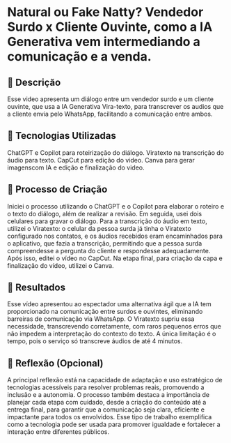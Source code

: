 # Natural ou Fake Natty? Vendedor Surdo x Cliente Ouvinte, como a IA Generativa vem intermediando a comunicação e a venda.

## 📒 Descrição
Esse video apresenta um diálogo entre um vendedor surdo e um cliente ouvinte, que usa a IA Generativa Vira-texto, para transcrever os audios que a cliente envia pelo WhatsApp, facilitando a comunicação entre ambos. 

## 🤖 Tecnologias Utilizadas
ChatGPT e Copilot para roteirização do diálogo.
Viratexto na transcrição do áudio para texto.
CapCut para edição do video.
Canva para gerar imagenscom IA e edição e finalização do video.

## 🧐 Processo de Criação
Iniciei o processo utilizando o ChatGPT e o Copilot para elaborar o roteiro e o texto do diálogo, além de realizar a revisão. Em seguida, usei dois celulares para gravar o diálogo. Para a transcrição do áudio em texto, utilizei o Viratexto: o celular da pessoa surda já tinha o Viratexto configurado nos contatos, e os áudios recebidos eram encaminhados para o aplicativo, que fazia a transcrição, permitindo que a pessoa surda compreendesse a pergunta do cliente e respondesse adequadamente. Após isso, editei o vídeo no CapCut. Na etapa final, para criação da capa e finalização do vídeo, utilizei o Canva.

## 🚀 Resultados
Esse vídeo apresentou ao espectador uma alternativa ágil que a IA tem proporcionado na comunicação entre surdos e ouvintes, eliminando barreiras de comunicação via WhatsApp. O Viratexto supriu essa necessidade, transcrevendo corretamente, com raros pequenos erros que não impedem a interpretação do contexto do texto. A única limitação é o tempo, pois o serviço só transcreve áudios de até 4 minutos.

## 💭 Reflexão (Opcional)
A principal reflexão está na capacidade de adaptação e uso estratégico de tecnologias acessíveis para resolver problemas reais, promovendo a inclusão e a autonomia. O processo também destaca a importância de planejar cada etapa com cuidado, desde a criação do conteúdo até a entrega final, para garantir que a comunicação seja clara, eficiente e impactante para todos os envolvidos. Esse tipo de trabalho exemplifica como a tecnologia pode ser usada para promover igualdade e fortalecer a interação entre diferentes públicos.


